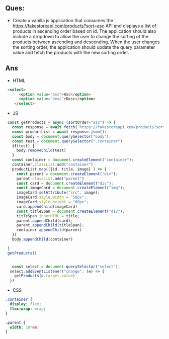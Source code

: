 ## Ques:

- Create a vanilla js application that consumes the https://fakestoreapi.com/products?sort=asc API 
and displays a list of products in ascending order based on id. 
The application should also include a dropdown to allow the user to change the sorting of the products between ascending and descending. 
When the user changes the sorting order, the application should update the query parameter value and fetch the products with the new sorting order.

## Ans

- HTML 
```html
 <select>
      <option value="asc">Asc</option>
      <option value="desc">Desc</option>
    </select>
```
- JS
```js
 const getProducts = async (sortOrder="asc") => {
   const response = await fetch(`https://fakestoreapi.com/products?sort=${sortOrder}`);
   const productList = await response.json();
   const body = document.querySelector("body");
   const test = document.querySelector(".container")
   if(test) {
     body.removeChild(test)
   }
   const container = document.createElement("container");
   container.classList.add("container")
   productList.map(({id, title, image} ) => {
     const parent = document.createElement("div");
     parent.classList.add("parent")
     const card = document.createElement("div");
     const imageCard = document.createElement("img");
     imageCard.setAttribute("src", image);
     imageCard.style.width = "50px";
     imageCard.style.height = "60px";
     card.appendChild(imageCard)
     const titleSpan = document.createElement("div");
     titleSpan.innerHTML = title;
     parent.appendChild(card);
     parent.appendChild(titleSpan);
     container.appendChild(parent)
   })
   body.appendChild(container)

 }
 getProducts()


   const select = document.querySelector("select");
  select.addEventListener("change", (e) => {
    getProducts(e.target.value)
  })
```

- CSS 
```css
.container {
  display: flex;
  flex-wrap: wrap;
}

.parent {
  width: 10rem;
}
```
